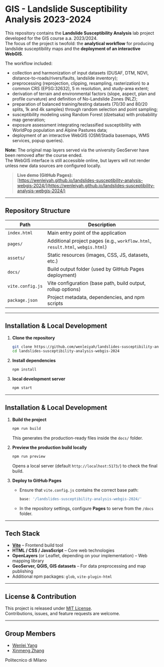 # GIS - Landslide Susceptibility Analysis 2023-2024

This repository contains the **Landslide Susceptibility Analysis** lab project developed for the GIS course a.a. 2023/2024.  
The focus of the project is twofold: the **analytical workflow** for producing landslide susceptibility maps and the **deployment of an interactive WebGIS**.  

The workflow included:
- collection and harmonization of input datasets (DUSAF, DTM, NDVI, distance-to-roads/rivers/faults, landslide inventory);  
- preprocessing (reprojection, clipping, resampling, rasterization) to a common CRS (EPSG:32632), 5 m resolution, and study-area extent;  
- derivation of terrain and environmental factors (slope, aspect, plan and profile curvature) and definition of No-Landslide Zones (NLZ);  
- preparation of balanced training/testing datasets (70/30 and 80/20 splits, 1k and 4k samples) through random selection and point sampling;  
- susceptibility modeling using Random Forest (dzetsaka) with probability map generation;  
- exposure assessment integrating reclassified susceptibility with WorldPop population and Alpine Pastures data;  
- deployment of an interactive WebGIS (OSM/Stadia basemaps, WMS services, popup queries).  


**Note:** The original map layers served via the university GeoServer have been removed after the course ended.  
The WebGIS interface is still accessible online, but layers will not render unless new data sources are configured locally.

> **Live demo (GitHub Pages):**  
> [https://wenleiyah.github.io/landslides-susceptibility-analysis-webgis-2024/](https://wenleiyah.github.io/landslides-susceptibility-analysis-webgis-2024/)

---

##  Repository Structure

| Path              | Description                                                                 |
|-------------------|-----------------------------------------------------------------------------|
| `index.html`      | Main entry point of the application                                         |
| `pages/`          | Additional project pages (e.g., `workflow.html`, `result.html`, `webgis.html`) |
| `assets/`         | Static resources (images, CSS, JS, datasets, etc.)                         |
| `docs/`           | Build output folder (used by GitHub Pages deployment)                      |
| `vite.config.js`  | Vite configuration (base path, build output, rollup options)               |
| `package.json`    | Project metadata, dependencies, and npm scripts                            |

---

## Installation & Local Development

1. **Clone the repository**
   ```bash
   git clone https://github.com/wenleiyah/landslides-susceptibility-analysis-webgis-2024.git
   cd landslides-susceptibility-analysis-webgis-2024
   ```

2. **Install dependencies**
   ```bash
   npm install
   ```

3. **local development server**
    ```bash
   npm start
   ```
---
## Installation & Local Development

1. **Build the project**
   ```bash
   npm run build
   ```
   This generates the production-ready files inside the `docs/` folder.

2. **Preview the production build locally**
   ```bash
   npm run preview
   ```
   Opens a local server (default `http://localhost:5173/`) to check the final build.

3. **Deploy to GitHub Pages**
   - Ensure that `vite.config.js` contains the correct base path:
     ```js
     base: '/landslides-susceptibility-analysis-webgis-2024/'
     ```
   - In the repository settings, configure **Pages** to serve from the `/docs` folder.

---

## Tech Stack

- **[Vite](https://vitejs.dev/)** – Frontend build tool
- **HTML / CSS / JavaScript** – Core web technologies
- **OpenLayers** (or Leaflet, depending on your implementation) – Web mapping library
- **GeoServer, QGIS, GIS datasets** – For data preprocessing and map publishing
- Additional npm packages: `glob`, `vite-plugin-html`

---

## License & Contribution

This project is released under [MIT License](LICENSE).  
Contributions, issues, and feature requests are welcome.

---

## Group Members
- [Wenlei Yang](https://github.com/wenleiyah)  
- [Xinmeng Zhang](https://github.com/eas510)  

Politecnico di Milano
